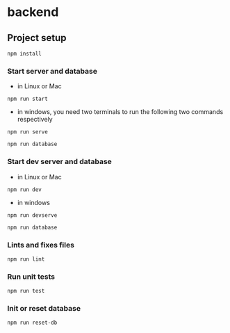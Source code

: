 # backend

## Project setup
```
npm install
```

### Start server and database
- in Linux or Mac
```
npm run start
```
- in windows, you need two terminals to run the following two commands respectively
```
npm run serve
```
```
npm run database
```

### Start dev server and database
- in Linux or Mac
```
npm run dev
```
- in windows
```
npm run devserve
```
```
npm run database
```

### Lints and fixes files
```
npm run lint
```

### Run unit tests
```
npm run test
```

### Init or reset database
```
npm run reset-db
```
